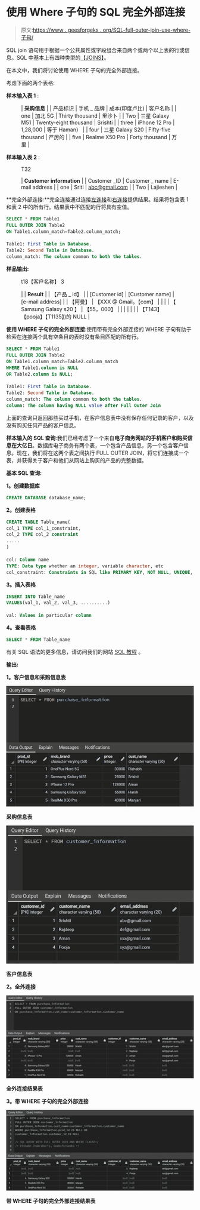 # 使用 Where 子句的 SQL 完全外部连接

> 原文:[https://www . geesforgeks . org/SQL-full-outer-join-use-where-子句/](https://www.geeksforgeeks.org/sql-full-outer-join-using-where-clause/)

SQL join 语句用于根据一个公共属性或字段组合来自两个或两个以上表的行或信息。SQL 中基本上有四种类型的[<u>【JOINS】</u>](https://www.geeksforgeeks.org/sql-join-set-1-inner-left-right-and-full-joins/)。

在本文中，我们将讨论使用 WHERE 子句的完全外部连接。

考虑下面的两个表格:

**样本输入表 1** :

<figure class="table">

| **采购信息** |
| 产品标识 | 手机 _ 品牌 | 成本(印度卢比) | 客户名称 |
| one | 加北 5G | Thirty thousand | 里沙卜 |
| Two | 三星 Galaxy M51 | Twenty-eight thousand | Srishti |
| three | iPhone 12 Pro | 1,28,000 | 等于 Haman） |
| four | 三星 Galaxy S20 | Fifty-five thousand | 严厉的 |
| five | Realme X50 Pro | Forty thousand | 万里 |

</figure>

**样本输入表 2** :

<figure class="table">T32

| **Customer information** |
| Customer _ID | Customer _ name | E-mail address |
| one | Sriti | abc@gmail.com |
| Two | Lajieshen |

</figure>

**完全外部连接:**完全连接通过连接[左连接](https://www.geeksforgeeks.org/sql-join-set-1-inner-left-right-and-full-joins/)和[右连接](https://www.geeksforgeeks.org/sql-join-set-1-inner-left-right-and-full-joins/)提供结果。结果将包含表 1 和表 2 中的所有行。结果表中不匹配的行将具有空值。

```sql
SELECT * FROM Table1
FULL OUTER JOIN Table2
ON Table1.column_match=Table2.column_match;

Table1: First Table in Database.
Table2: Second Table in Database.
column_match: The column common to both the tables.
```

**样品输出:**

<figure class="table">t18【客户名称】 3

|  | **Result** |
| 【产品 _ id】 |  | [Customer id] | [Customer name] | [e-mail address] |
| 【阿曼】 | 【XXX @ Gmail。【com】 |
|  |
| 【 Samsung Galaxy s20 】 | 【55，000】 |
|  |  |  |  |  | 【T143】【pooja】【T1135】)的 NULL |

</figure>

**使用 WHERE 子句的完全外部连接**:使用带有完全外部连接的 WHERE 子句有助于检索在连接两个具有空条目的表时没有条目匹配的所有行。

```sql
SELECT * FROM Table1
FULL OUTER JOIN Table2
ON Table1.column_match=Table2.column_match
WHERE Table1.column is NULL
OR Table2.column is NULL;

Table1: First Table in Database.
Table2: Second Table in Database.
column_match: The column common to both the tables.
column: The column having NULL value after Full Outer Join
```

上面的查询只返回那些买过手机，在客户信息表中没有保存任何记录的客户，以及没有购买任何产品的客户信息。

**样本输入的 SQL 查询**:我们已经考虑了一个来自**电子商务网站的手机客户和购买信息在大亿日**。数据库电子商务有两个表，一个包含产品信息，另一个包含客户信息。现在，我们将在这两个表之间执行 FULL OUTER JOIN，将它们连接成一个表，并获得关于客户和他们从网站上购买的产品的完整数据。

**基本 SQL 查询:**

**1。创建数据库**

```sql
CREATE DATABASE database_name;
```

**2。创建表格**

```sql
CREATE TABLE Table_name(
col_1 TYPE col_1_constraint,
col_2 TYPE col_2 constraint
.....
)

col: Column name
TYPE: Data type whether an integer, variable character, etc
col_constraint: Constraints in SQL like PRIMARY KEY, NOT NULL, UNIQUE, REFERENCES, etc
```

**3。插入表格**

```sql
INSERT INTO Table_name
VALUES(val_1, val_2, val_3, ..........)

val: Values in particular column
```

**4。查看表格**

```sql
SELECT * FROM Table_name
```

有关 SQL 语法的更多信息，请访问我们的网站 [<u>SQL 教程</u>](https://www.geeksforgeeks.org/sql-tutorial/) 。

**输出:**

**1。客户信息和采购信息表**

![](img/813e8efd0dee98f5be072b90a304a3b1.png)

**采购信息表**

![](img/ddb149eb045d99596dbf6d9fd4101b85.png)

**客户信息表**

**2。全外连接**

![](img/a359de7808b03d6455d818631ae5ea84.png)

**全外连接结果表**

**3。带 WHERE 子句的完全外部连接**

![](img/2c751aa39e68e9b60bc01fe936493900.png)

**带 WHERE 子句的完全外部连接结果表**